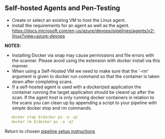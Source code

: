 ## Self-hosted Agents and Pen-Testing

- Create or select an existing VM to host the Linux agent.
- Install the requirements for an agent as well as the agent. https://docs.microsoft.com/en-us/azure/devops/pipelines/agents/v2-linux?view=azure-devops

**NOTES:** 
 - Installing Docker via snap may cause permissions and file errors with the scanner. Please avoid using the extension with docker install via this manner. 
 - When using a Self-Hosted VM we need to make sure that the '-rm' argument is given to docker run command so that the container is taken down after completing scans. 
 - If a self-hosted agent is used with a dockerized application the container running the target applicaiton should be cleand up after the scan. If the agent host is only running docker containers in relation to the scans you can clean up by appending a script to your pipeline with simple docker stop and rm commands.

 ``` YAML
    docker stop $(docker ps -a -q)
    docker rm $(docker ps -a -q)
 ```
 
Return to chosen [pipeline setup instructions](./README.md)

